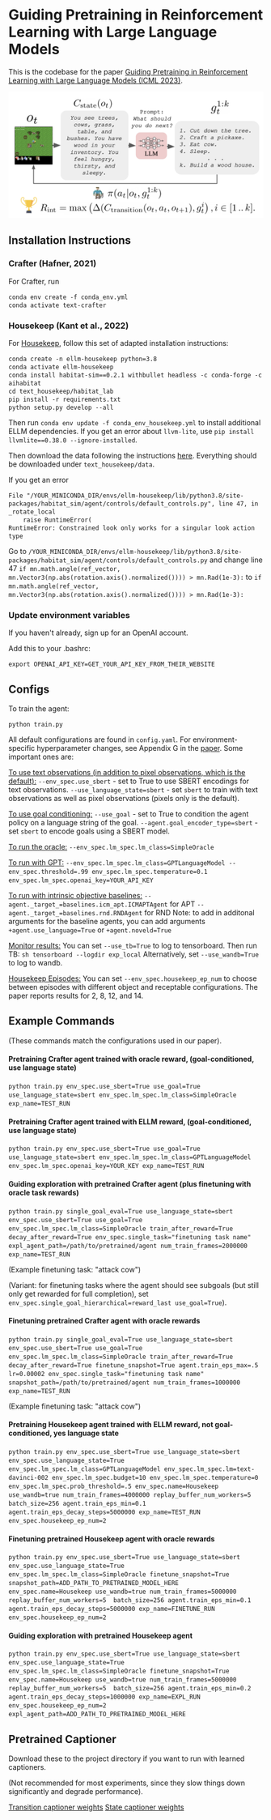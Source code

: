 # Guiding Pretraining in Reinforcement Learning with Large Language Models

This is the codebase for the paper [Guiding Pretraining in Reinforcement Learning with Large Language Models (ICML 2023)](https://arxiv.org/pdf/2302.06692.pdf).

![ELLM](ellm.png)


## Installation Instructions

### Crafter (Hafner, 2021)
For Crafter, run
```
conda env create -f conda_env.yml
conda activate text-crafter
```

### Housekeep (Kant et al., 2022)
For [Housekeep](https://github.com/yashkant/housekeep), follow this set of adapted installation instructions: 
```
conda create -n ellm-housekeep python=3.8
conda activate ellm-housekeep 
conda install habitat-sim==0.2.1 withbullet headless -c conda-forge -c aihabitat
cd text_housekeep/habitat_lab
pip install -r requirements.txt
python setup.py develop --all
```

Then run `conda env update -f conda_env_housekeep.yml` to install additional ELLM dependencies. If you get an error about `llvm-lite`, use `pip install llvmlite==0.38.0 --ignore-installed`.

Then download the data following the instructions [here](https://github.com/yashkant/housekeep/blob/master/data/README.md). Everything should be downloaded under `text_housekeep/data`.

If you get an error
``` 
File "/YOUR_MINICONDA_DIR/envs/ellm-housekeep/lib/python3.8/site-packages/habitat_sim/agent/controls/default_controls.py", line 47, in _rotate_local
    raise RuntimeError(
RuntimeError: Constrained look only works for a singular look action type
```

Go to `/YOUR_MINICONDA_DIR/envs/ellm-housekeep/lib/python3.8/site-packages/habitat_sim/agent/controls/default_controls.py` and change line 47 `if mn.math.angle(ref_vector, mn.Vector3(np.abs(rotation.axis().normalized()))) > mn.Rad(1e-3):` to `if mn.math.angle(ref_vector, mn.Vector3(np.abs(rotation.axis().normalized()))) > mn.Rad(1e-3):`


### Update environment variables

If you haven't already, sign up for an OpenAI account.

Add this to your .bashrc:

```
export OPENAI_API_KEY=GET_YOUR_API_KEY_FROM_THEIR_WEBSITE
```

## Configs

To train the agent:

```
python train.py
```

All default configurations are found in `config.yaml`. For environment-specific hyperparameter changes, see Appendix G in the [paper](https://arxiv.org/pdf/2302.06692.pdf). Some important ones are:

<ins>To use text observations (in addition to pixel observations, which is the default):</ins>
`--env_spec.use_sbert` - set to True to use SBERT encodings for text observations.
`--use_language_state=sbert` - set `sbert` to train with text observations as well as pixel observations (pixels only is the default).

<ins>To use goal conditioning:</ins>
`--use_goal` - set to True to condition the agent policy on a language string of the goal.
`--agent.goal_encoder_type=sbert` - set `sbert` to encode goals using a SBERT model.

<ins>To run the oracle:</ins>
`--env_spec.lm_spec.lm_class=SimpleOracle`

<ins>To run with GPT:</ins>
`--env_spec.lm_spec.lm_class=GPTLanguageModel --env_spec.threshold=.99 env_spec.lm_spec.temperature=0.1 env_spec.lm_spec.openai_key=YOUR_API_KEY`

<ins>To run with intrinsic objective baselines:</ins>
`--agent._target_=baselines.icm_apt.ICMAPTAgent` for APT
`--agent._target_=baselines.rnd.RNDAgent` for RND
Note: to add in additonal arguments for the baseline agents, you can add arguments `+agent.use_language=True` or `+agent.noveld=True`

<ins>Monitor results:</ins>
You can set `--use_tb=True` to log to tensorboard. Then run TB:
`sh tensorboard --logdir exp_local`
Alternatively, set `--use_wandb=True` to log to wandb.

<ins>Housekeep Episodes:</ins>
You can set `--env_spec.housekeep_ep_num` to choose between episodes with different object and receptable configurations. The paper reports results for 2, 8, 12, and 14.

## Example Commands
(These commands match the configurations used in our paper).

#### Pretraining Crafter agent trained with oracle reward, (goal-conditioned, use language state)
`python train.py env_spec.use_sbert=True use_goal=True use_language_state=sbert env_spec.lm_spec.lm_class=SimpleOracle exp_name=TEST_RUN`

#### Pretraining Crafter agent trained with ELLM reward, (goal-conditioned, use language state)
`python train.py env_spec.use_sbert=True use_goal=True use_language_state=sbert env_spec.lm_spec.lm_class=GPTLanguageModel env_spec.lm_spec.openai_key=YOUR_KEY exp_name=TEST_RUN`

#### Guiding exploration with pretrained Crafter agent (plus finetuning with oracle task rewards)
`python train.py single_goal_eval=True use_language_state=sbert env_spec.use_sbert=True use_goal=True env_spec.lm_spec.lm_class=SimpleOracle train_after_reward=True decay_after_reward=True env_spec.single_task="finetuning task name" expl_agent_path=/path/to/pretrained/agent num_train_frames=2000000 exp_name=TEST_RUN`

(Example finetuning task: "attack cow")

(Variant: for finetuning tasks where the agent should see subgoals (but still only get rewarded for full completion),
set `env_spec.single_goal_hierarchical=reward_last use_goal=True`).

#### Finetuning pretrained Crafter agent with oracle rewards
`python train.py single_goal_eval=True use_language_state=sbert env_spec.use_sbert=True use_goal=True env_spec.lm_spec.lm_class=SimpleOracle train_after_reward=True decay_after_reward=True finetune_snapshot=True agent.train_eps_max=.5 lr=0.00002 env_spec.single_task="finetuning task name" snapshot_path=/path/to/pretrained/agent num_train_frames=1000000 exp_name=TEST_RUN`

(Example finetuning task: "attack cow")

#### Pretraining Housekeep agent trained with ELLM reward, not goal-conditioned, yes language state
`python train.py env_spec.use_sbert=True use_language_state=sbert env_spec.use_language_state=True env_spec.lm_spec.lm_class=GPTLanguageModel env_spec.lm_spec.lm=text-davinci-002 env_spec.lm_spec.budget=10 env_spec.lm_spec.temperature=0 env_spec.lm_spec.prob_threshold=.5 env_spec.name=Housekeep use_wandb=true num_train_frames=4000000 replay_buffer_num_workers=5 batch_size=256 agent.train_eps_min=0.1 agent.train_eps_decay_steps=5000000 exp_name=TEST_RUN env_spec.housekeep_ep_num=2`

#### Finetuning pretrained Housekeep agent with oracle rewards
`python train.py env_spec.use_sbert=True use_language_state=sbert env_spec.use_language_state=True env_spec.lm_spec.lm_class=SimpleOracle finetune_snapshot=True snapshot_path=ADD_PATH_TO_PRETRAINED_MODEL_HERE  env_spec.name=Housekeep use_wandb=true num_train_frames=5000000 replay_buffer_num_workers=5  batch_size=256 agent.train_eps_min=0.1 agent.train_eps_decay_steps=5000000 exp_name=FINETUNE_RUN env_spec.housekeep_ep_num=2`

#### Guiding exploration with pretrained Housekeep agent
`python train.py env_spec.use_sbert=True use_language_state=sbert env_spec.use_language_state=True env_spec.lm_spec.lm_class=SimpleOracle finetune_snapshot=True  env_spec.name=Housekeep use_wandb=true num_train_frames=5000000 replay_buffer_num_workers=5  batch_size=256 agent.train_eps_min=0.2 agent.train_eps_decay_steps=1000000 exp_name=EXPL_RUN  env_spec.housekeep_ep_num=2 expl_agent_path=ADD_PATH_TO_PRETRAINED_MODEL_HERE`

## Pretrained Captioner
Download these to the project directory if you want to run with learned captioners.

(Not recommended for most experiments, since they slow things down significantly and degrade performance).

[Transition captioner weights](https://drive.google.com/file/d/116JSUxPQIcZErQ4cBvusF547gGGZKWbC/view?usp=sharing)
[State captioner weights](https://drive.google.com/file/d/1Qq9x75eIKKnZAbDA_4D6o_Xyamyi6VjP/view?usp=sharing)